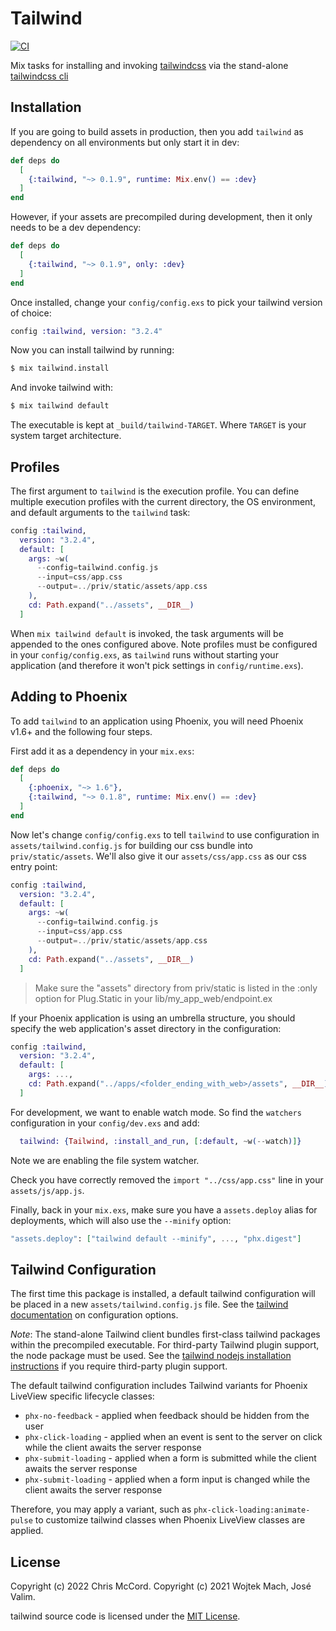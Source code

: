 # Tailwind

[![CI](https://github.com/phoenixframework/tailwind/actions/workflows/main.yml/badge.svg)](https://github.com/phoenixframework/tailwind/actions/workflows/main.yml)

Mix tasks for installing and invoking [tailwindcss](https://tailwindcss.com) via the
stand-alone [tailwindcss cli](https://github.com/tailwindlabs/tailwindcss/tree/master/standalone-cli)

## Installation

If you are going to build assets in production, then you add
`tailwind` as dependency on all environments but only start it
in dev:

```elixir
def deps do
  [
    {:tailwind, "~> 0.1.9", runtime: Mix.env() == :dev}
  ]
end
```

However, if your assets are precompiled during development,
then it only needs to be a dev dependency:

```elixir
def deps do
  [
    {:tailwind, "~> 0.1.9", only: :dev}
  ]
end
```

Once installed, change your `config/config.exs` to pick your
tailwind version of choice:

```elixir
config :tailwind, version: "3.2.4"
```

Now you can install tailwind by running:

```bash
$ mix tailwind.install
```

And invoke tailwind with:

```bash
$ mix tailwind default
```

The executable is kept at `_build/tailwind-TARGET`.
Where `TARGET` is your system target architecture.

## Profiles

The first argument to `tailwind` is the execution profile.
You can define multiple execution profiles with the current
directory, the OS environment, and default arguments to the
`tailwind` task:

```elixir
config :tailwind,
  version: "3.2.4",
  default: [
    args: ~w(
      --config=tailwind.config.js
      --input=css/app.css
      --output=../priv/static/assets/app.css
    ),
    cd: Path.expand("../assets", __DIR__)
  ]
```

When `mix tailwind default` is invoked, the task arguments will be appended
to the ones configured above. Note profiles must be configured in your
`config/config.exs`, as `tailwind` runs without starting your application
(and therefore it won't pick settings in `config/runtime.exs`).

## Adding to Phoenix

To add `tailwind` to an application using Phoenix, you will need Phoenix v1.6+
and the following four steps.

First add it as a dependency in your `mix.exs`:

```elixir
def deps do
  [
    {:phoenix, "~> 1.6"},
    {:tailwind, "~> 0.1.8", runtime: Mix.env() == :dev}
  ]
end
```

Now let's change `config/config.exs` to tell `tailwind` to use
configuration in `assets/tailwind.config.js` for building our css
bundle into `priv/static/assets`. We'll also give it our `assets/css/app.css`
as our css entry point:

```elixir
config :tailwind,
  version: "3.2.4",
  default: [
    args: ~w(
      --config=tailwind.config.js
      --input=css/app.css
      --output=../priv/static/assets/app.css
    ),
    cd: Path.expand("../assets", __DIR__)
  ]
```

> Make sure the "assets" directory from priv/static is listed in the
> :only option for Plug.Static in your lib/my_app_web/endpoint.ex

If your Phoenix application is using an umbrella structure, you should specify
the web application's asset directory in the configuration:

```elixir
config :tailwind,
  version: "3.2.4",
  default: [
    args: ...,
    cd: Path.expand("../apps/<folder_ending_with_web>/assets", __DIR__)
  ]
```

For development, we want to enable watch mode. So find the `watchers`
configuration in your `config/dev.exs` and add:

```elixir
  tailwind: {Tailwind, :install_and_run, [:default, ~w(--watch)]}
```

Note we are enabling the file system watcher.

Check you have correctly removed the `import "../css/app.css"` line
in your `assets/js/app.js`.

Finally, back in your `mix.exs`, make sure you have a `assets.deploy`
alias for deployments, which will also use the `--minify` option:

```elixir
"assets.deploy": ["tailwind default --minify", ..., "phx.digest"]
```

## Tailwind Configuration

The first time this package is installed, a default tailwind configuration
will be placed in a new `assets/tailwind.config.js` file. See
the [tailwind documentation](https://tailwindcss.com/docs/configuration)
on configuration options.

_Note_: The stand-alone Tailwind client bundles first-class tailwind packages
within the precompiled executable. For third-party Tailwind plugin support,
the node package must be used. See the [tailwind nodejs installation instructions](https://tailwindcss.com/docs/installation) if you require third-party plugin support.

The default tailwind configuration includes Tailwind variants for Phoenix LiveView specific
lifecycle classes:

* `phx-no-feedback` - applied when feedback should be hidden from the user
* `phx-click-loading` - applied when an event is sent to the server on click while the client awaits the server response
* `phx-submit-loading` - applied when a form is submitted while the client awaits the server response
* `phx-submit-loading` - applied when a form input is changed while the client awaits the server response

Therefore, you may apply a variant, such as `phx-click-loading:animate-pulse` to customize tailwind classes
when Phoenix LiveView classes are applied.

## License

Copyright (c) 2022 Chris McCord.
Copyright (c) 2021 Wojtek Mach, José Valim.

tailwind source code is licensed under the [MIT License](LICENSE.md).
